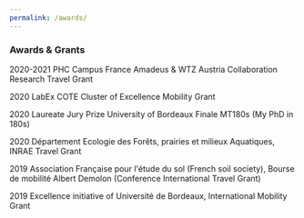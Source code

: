 ```yaml
---
permalink: /awards/
---
```


### Awards & Grants

2020-2021 PHC Campus France Amadeus & WTZ Austria Collaboration Research Travel Grant 

2020 LabEx COTE Cluster of Excellence Mobility Grant

2020 Laureate Jury Prize University of Bordeaux Finale MT180s (My PhD in 180s)

2020 Département Ecologie des Forêts, prairies et milieux Aquatiques, INRAE Travel Grant

2019 Association Française pour l'étude du sol (French soil society), Bourse de mobilité Albert Demolon (Conference International Travel Grant)

2019 Excellence initiative of Université de Bordeaux, International Mobility Grant
    
